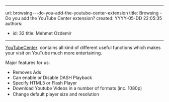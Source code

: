 

---
uri: browsing---do-you-add-the-youtube-center-extension
title: Browsing - Do you add the YouTube Center extension?
created: YYYY-05-DD 22:05:35
authors:
  - id: 32
    title: Mehmet Ozdemir
---




<span class='intro'> <p>​​​​​​​<a href="https&#58;//github.com/YePpHa/YouTubeCenter/wiki" target="_blank">YouTube ​Center</a> ​​​​ contains all kind of different useful functions which makes your visit on YouTube much more entertaining.</p> </span>

<p class="p1">Major features for us&#58;</p><ul class="ul1"><li class="li1">Removes Ads</li><li class="li1">Can enable or Disable DASH Playback</li><li class="li1">Specify HTML5 or Flash Player</li><li class="li1">Download Youtube Videos in a number of formats (inc. 1080p)</li><li class="li1"><span style="line-height&#58;1.6;">Change default player size and resolution</span></li></ul>


